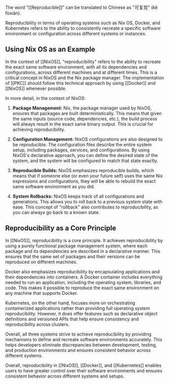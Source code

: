 The word "[[Reproducible]]" can be translated to Chinese as "可复现" (kě fùxiàn).

Reproducibility in terms of operating systems such as Nix OS, Docker, and Kubernetes refers to the ability to consistently recreate a specific software environment or configuration across different systems or instances. 

## Using Nix OS as an Example
In the context of [[NixOS]], "reproducibility" refers to the ability to recreate the exact same software environment, with all its dependencies and configurations, across different machines and at different times. This is a critical concept in NixOS and the Nix package manager. The implementation of [[PKC]] should follow this technical approach by using [[Docker]] and [[NixOS]] whenever possible.

In more detail, in the context of NixOS:

1. **Package Management:** Nix, the package manager used by NixOS, ensures that packages are built deterministically. This means that given the same inputs (source code, dependencies, etc.), the build process will always result in the exact same binary output. This is crucial for achieving reproducibility.
    
2. **Configuration Management:** NixOS configurations are also designed to be reproducible. The configuration files describe the entire system setup, including packages, services, and configurations. By using NixOS's declarative approach, you can define the desired state of the system, and the system will be configured to match that state exactly.
    
3. **Reproducible Builds:** NixOS emphasizes reproducible builds, which means that if someone else (or even your future self) uses the same Nix expressions and configurations, they will be able to rebuild the exact same software environment as you did.
    
4. **System Rollbacks:** NixOS keeps track of all configurations and generations. This allows you to roll back to a previous system state with ease. This concept of "rollback" also contributes to reproducibility, as you can always go back to a known state.

## Reproducibility as a Core Principle
In [[NixOS]], reproducibility is a core principle. It achieves reproducibility by using a purely functional package management system, where each package and its dependencies are described in a declarative manner. This ensures that the same set of packages and their versions can be reproduced on different machines.

Docker also emphasizes reproducibility by encapsulating applications and their dependencies into containers. A Docker container includes everything needed to run an application, including the operating system, libraries, and code. This makes it possible to reproduce the exact same environment on any machine that supports Docker.

Kubernetes, on the other hand, focuses more on orchestrating containerized applications rather than providing full operating system reproducibility. However, it does offer features such as declarative object definitions and versioned APIs that help ensure consistency and reproducibility across clusters.

Overall, all three systems strive to achieve reproducibility by providing mechanisms to define and recreate software environments accurately. This helps developers eliminate discrepancies between development, testing, and production environments and ensures consistent behavior across different systems.

Overall, reproducibility in [[NixOS]], [[Docker]], and [[Kubernetes]] enables users to have greater control over their software environments and ensures consistent behavior across different systems and setups.
